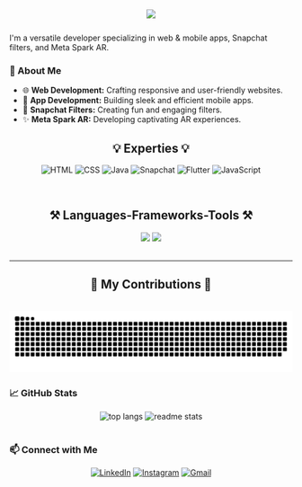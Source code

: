 <h1 align="center">
    <img src="https://readme-typing-svg.herokuapp.com/?font=Righteous&size=35&center=true&vCenter=true&width=500&height=70&duration=4000&lines=Hi+There!+👋;+I'm+Danyal+Ahmad!;" />
</h1>
I'm a versatile developer specializing in web & mobile apps, Snapchat filters, and Meta Spark AR.
<br/>


### 🚀 About Me
- 🌐 **Web Development:** Crafting responsive and user-friendly websites.
- 📱 **App Development:** Building sleek and efficient mobile apps.
- 🎨 **Snapchat Filters:** Creating fun and engaging filters.
- ✨ **Meta Spark AR:** Developing captivating AR experiences.
  <br>

<div align="center">
<h2> 💡 Experties 💡</h2> 

    
![HTML](https://img.shields.io/badge/HTML5-E34F26?logo=html5&logoColor=white) 
![CSS](https://img.shields.io/badge/CSS3-1572B6?logo=css3&logoColor=white)
![Java](https://img.shields.io/badge/Java-007396?logo=java&logoColor=white) 
![Snapchat](https://img.shields.io/badge/Snapchat-FFFC00?logo=snapchat&logoColor=white) 
![Flutter](https://img.shields.io/badge/Flutter-02569B?logo=flutter&logoColor=white) 
![JavaScript](https://img.shields.io/badge/JavaScript-F7DF1E?logo=javascript&logoColor=white) 
</div>

<br/>
<h2 align="center">⚒️ Languages-Frameworks-Tools ⚒️</h2>

<div align="center">
    <img src="https://skillicons.dev/icons?i=react,bootstrap,mui,html,css,vscode,github,figma,tailwind,git,r" />
    <img src="https://skillicons.dev/icons?i=nodejs,python,javascript,typescript,express,firebase,mongodb,c,java,nextjs,mysql,flask" /><br>
</div>

<br/>
<hr/>

<div align="center">
  <h2>🐍 My Contributions 🐍</h2>
  <br>
  <img alt="snake eating my contributions" src="https://raw.githubusercontent.com/salesp07/salesp07/output/github-contribution-grid-snake.svg" />
  <br>
</div>

### 📈 GitHub Stats
<div align="center">
<img width="350" src="https://github-readme-stats-salesp07.vercel.app/api/top-langs/?username=danyal-ahmad&hide=HTML&langs_count=8&layout=compact&theme=react&border_radius=10&size_weight=0.5&count_weight=0.5&exclude_repo=github-readme-stats" alt="top langs" /> 
<img width="350" src="https://github-readme-stats-salesp07.vercel.app/api?username=danyal-ahmad&count_private=true&show_icons=true&theme=react&rank_icon=github&border_radius=10" alt="readme stats" />
</div>
<br>

### 📫 Connect with Me
<div align="center">
    
[![LinkedIn](https://img.shields.io/badge/LinkedIn-0077B5?logo=linkedin&logoColor=white)](https://pk.linkedin.com/in/danyal-ahmaad)
[![Instagram](https://img.shields.io/badge/Instagram-E4405F?logo=instagram&logoColor=white)](https://www.instagram.com/denial_khxn/)
[![Gmail](https://img.shields.io/badge/Gmail-333333?logo=gmail&logoColor=white)](mailto:danyalahmaad.pjb@gmail.com)

</div>


